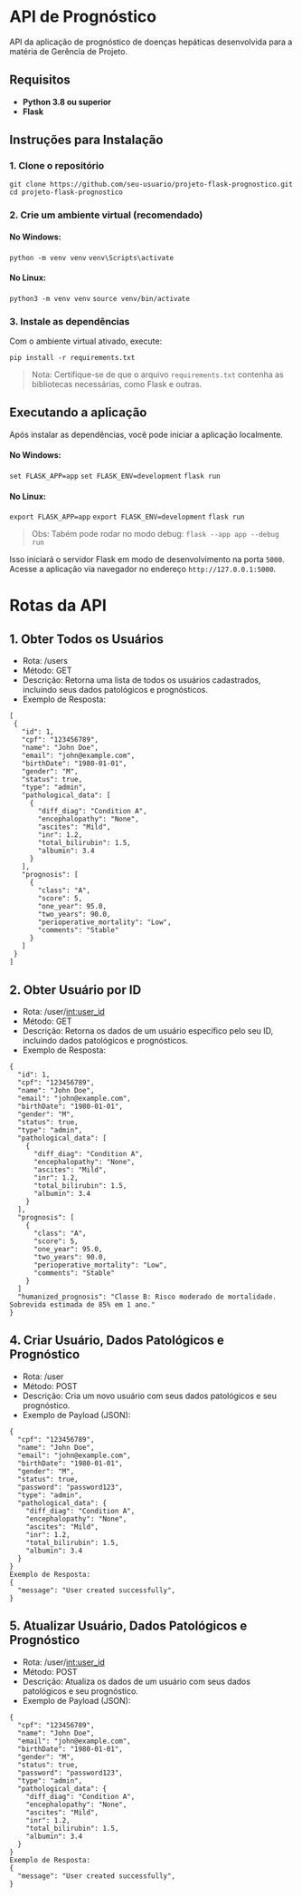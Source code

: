 # API de Prognóstico 

API da aplicação de prognóstico de doenças hepáticas desenvolvida para a matéria de Gerência de Projeto.

## Requisitos

-   **Python 3.8 ou superior**
-   **Flask**

## Instruções para Instalação

### 1. Clone o repositório
`git clone https://github.com/seu-usuario/projeto-flask-prognostico.git`
`cd projeto-flask-prognostico` 

### 2. Crie um ambiente virtual (recomendado)

#### No Windows:

`python -m venv venv`
`venv\Scripts\activate` 

#### No Linux:

`python3 -m venv venv`
`source venv/bin/activate` 

### 3. Instale as dependências

Com o ambiente virtual ativado, execute:

`pip install -r requirements.txt` 

> Nota: Certifique-se de que o arquivo `requirements.txt` contenha as bibliotecas necessárias, como Flask e outras.

## Executando a aplicação

Após instalar as dependências, você pode iniciar a aplicação localmente.

#### No Windows:

`set FLASK_APP=app`
`set FLASK_ENV=development`
`flask run`

#### No Linux:
`export FLASK_APP=app`
`export FLASK_ENV=development`
`flask run` 

>Obs: Tabém pode rodar no modo debug:  `flask --app app --debug run`

Isso iniciará o servidor Flask em modo de desenvolvimento na porta `5000`. Acesse a aplicação via navegador no endereço `http://127.0.0.1:5000`.

# Rotas da API

## 1. Obter Todos os Usuários
 - Rota: /users
 - Método: GET
 - Descrição: Retorna uma lista de todos os usuários cadastrados, incluindo seus dados patológicos e prognósticos.
 - Exemplo de Resposta:
 ```
[
  {
    "id": 1,
    "cpf": "123456789",
    "name": "John Doe",
    "email": "john@example.com",
    "birthDate": "1980-01-01",
    "gender": "M",
    "status": true,
    "type": "admin",
    "pathological_data": [
      {
        "diff_diag": "Condition A",
        "encephalopathy": "None",
        "ascites": "Mild",
        "inr": 1.2,
        "total_bilirubin": 1.5,
        "albumin": 3.4
      }
    ],
    "prognosis": [
      {
        "class": "A",
        "score": 5,
        "one_year": 95.0,
        "two_years": 90.0,
        "perioperative_mortality": "Low",
        "comments": "Stable"
      }
    ]
  }
] 
```

## 2. Obter Usuário por ID
 - Rota: /user/<int:user_id>
 - Método: GET
 - Descrição: Retorna os dados de um usuário específico pelo seu ID, incluindo dados patológicos e prognósticos.
 - Exemplo de Resposta:

```
{
  "id": 1,
  "cpf": "123456789",
  "name": "John Doe",
  "email": "john@example.com",
  "birthDate": "1980-01-01",
  "gender": "M",
  "status": true,
  "type": "admin",
  "pathological_data": [
    {
      "diff_diag": "Condition A",
      "encephalopathy": "None",
      "ascites": "Mild",
      "inr": 1.2,
      "total_bilirubin": 1.5,
      "albumin": 3.4
    }
  ],
  "prognosis": [
    {
      "class": "A",
      "score": 5,
      "one_year": 95.0,
      "two_years": 90.0,
      "perioperative_mortality": "Low",
      "comments": "Stable"
    }
  ]
  "humanized_prognosis": "Classe B: Risco moderado de mortalidade. Sobrevida estimada de 85% em 1 ano."
}
```

## 4. Criar Usuário, Dados Patológicos e Prognóstico
 - Rota: /user
 - Método: POST
 - Descrição: Cria um novo usuário com seus dados patológicos e seu prognóstico.
- Exemplo de Payload (JSON):

```
{
  "cpf": "123456789",
  "name": "John Doe",
  "email": "john@example.com",
  "birthDate": "1980-01-01",
  "gender": "M",
  "status": true,
  "password": "password123",
  "type": "admin",
  "pathological_data": {
    "diff_diag": "Condition A",
    "encephalopathy": "None",
    "ascites": "Mild",
    "inr": 1.2,
    "total_bilirubin": 1.5,
    "albumin": 3.4
  }
}
Exemplo de Resposta:
{
  "message": "User created successfully",
}
```

## 5. Atualizar Usuário, Dados Patológicos e Prognóstico
 - Rota: /user/<int:user_id>
 - Método: POST
 - Descrição: Atualiza os dados de um usuário com seus dados patológicos e seu prognóstico.
- Exemplo de Payload (JSON):

```
{
  "cpf": "123456789",
  "name": "John Doe",
  "email": "john@example.com",
  "birthDate": "1980-01-01",
  "gender": "M",
  "status": true,
  "password": "password123",
  "type": "admin",
  "pathological_data": {
    "diff_diag": "Condition A",
    "encephalopathy": "None",
    "ascites": "Mild",
    "inr": 1.2,
    "total_bilirubin": 1.5,
    "albumin": 3.4
  }
}
Exemplo de Resposta:
{
  "message": "User created successfully",
}
```